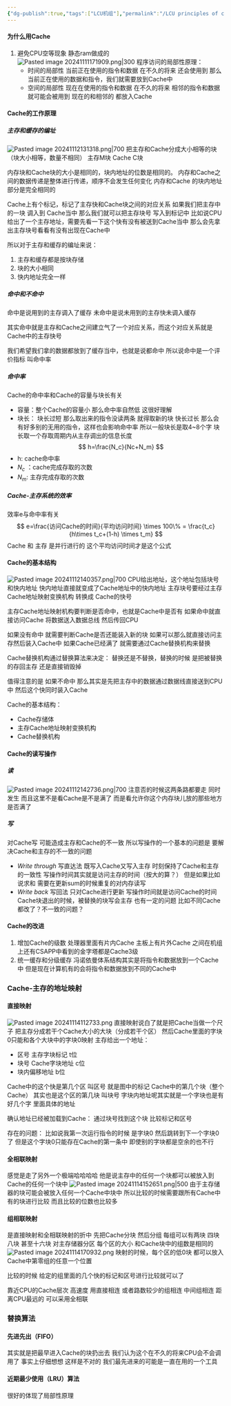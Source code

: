 ```yaml
---
{"dg-publish":true,"tags":["LCU机组"],"permalink":"/LCU principles of computer composition/高速缓冲存储器/","dgPassFrontmatter":true,"noteIcon":"","created":"2024-11-11T17:08:42.654+08:00","updated":"2025-04-19T09:57:51.183+08:00"}
---
```



#### 为什么用Cache
1. 避免CPU空等现象
	静态ram做成的
	![Pasted image 20241111171909.png|300](/img/user/accessory/Pasted%20image%2020241111171909.png)
	程序访问的局部性原理：
	- 时间的局部性
		当前正在使用的指令和数据 在不久的将来 还会使用到
		那么当前正在使用的数据和指令，我们就需要放到Cache中
	- 空间的局部性
		现在在使用的指令和数据  在不久的将来 相邻的指令和数据就可能会被用到
		现在的和相邻的 都放入Cache
#### Cache的工作原理
##### 主存和缓存的编址
![Pasted image 20241112131318.png|700](/img/user/accessory/Pasted%20image%2020241112131318.png)
把主存和Cache分成大小相等的块  （块大小相等，数量不相同）
主存M块 Cache C块

内存块和Cache块的大小是相同的，块内地址的位数是相同的。
内存和Cache之间的数据传递是整体进行传递，顺序不会发生任何变化
内存和Cache 的块内地址部分是完全相同的

Cache上有个标记，标记了主存快和Cache块之间的对应关系
如果我们把主存中的一块 调入到 Cache当中
那么我们就可以把主存块号 写入到标记中
比如说CPU给出了一个主存地址，需要先看一下这个快有没有被送到Cache当中 那么会先拿出主存块号看看有没有出现在Cache中

所以对于主存和缓存的编址来说：
1. 主存和缓存都是按块存储
2. 块的大小相同
3. 快内地址完全一样

##### 命中和不命中
命中是说用到的主存调入了缓存
未命中是说未用到的主存快未调入缓存

其实命中就是主存和Cache之间建立气了一个对应关系，而这个对应关系就是Cache中的主存快号

我们希望我们拿的数据都放到了缓存当中，也就是说都命中
所以说命中是一个评价指标
叫命中率

##### 命中率
Cache的命中率和Cache的容量与块长有关
- 容量：整个Cache的容量小 那么命中率自然低 这很好理解
- 块长：
	块长过短 那么取出来的指令没读两条 就得取新的块
	快长过长 那么会有好多别的无用的指令，这样也会影响命中率
所以一般块长是取4~8个字
块长取一个存取周期内从主存调出的信息长度
$$
h=\frac{N_c}{Nc+N_m}
$$
- h: cache命中率
- $N_c$ ：cache完成存取的次数
- $N_m$: 主存完成存取的次数
##### Cache-主存系统的效率
效率e与命中率有关
$$
e=\frac{访问Cache的时间}{平均访问时间} \times 100\% = \frac{t_c}{h\times t_c+(1-h) \times t_m}
$$
Cache 和 主存 是并行进行的  这个平均访问时间才是这个公式
#### Cache的基本结构
![Pasted image 20241112140357.png|700](/img/user/accessory/Pasted%20image%2020241112140357.png)
CPU给出地址，这个地址包括块号和快内地址
快内地址直接就变成了Cache地址中的快内地址
主存块号要经过主存Cache地址映射变换机构 转换成 Cache的快号

主存Cache地址映射机构要判断是否命中，也就是Cache中是否有
如果命中就直接访问Cache 将数据送入数据总线 然后传回CPU

如果没有命中 就需要判断Cache是否还能装入新的块
如果可以那么就直接访问主存然后装入Cache中
如果Cache已经满了 就需要通过Cache替换机构来替换

Cache替换机构通过替换算法来决定：
替换还是不替换，替换的时候 是把被替换的存回主存 还是直接销毁掉

值得注意的是  如果不命中 那么其实是先把主存中的数据通过数据线直接送到CPU中 然后这个快同时装入Cache

Cache的基本结构：
- Cache存储体
- 主存Cache地址映射变换机构
- Cache替换机构
#### Cache的读写操作
##### 读
![Pasted image 20241112142736.png|700](/img/user/accessory/Pasted%20image%2020241112142736.png)
注意否的时候这两条路都要走 同时发生
而且这里不是看Cache是不是满了 而是看允许你这个内存块儿放的那些地方是否满了

##### 写
对Cache写 可能造成主存和Cache的不一致
所以写操作的一个基本的问题是 要解决Cache和主存的不一致的问题
- *Write through* 写直达法
	既写入Cache又写入主存
	时刻保持了Cache和主存的一致性
	写操作时间其实就是访问主存的时间（按大的算？）
	但是如果比如说求和  需要在更新sum的时候重复的对内存读写
- *Write back* 写回法
	只对Cache进行更新
	写操作时间就是访问Cache的时间
	Cache块退出的时候，被替换的块写会主存
	也有一定的问题  比如不同Cache都改了？不一致的问题？
#### Cache的改进
1. 增加Cache的级数
	处理器里面有片内Cache
	主板上有片外Cache
	之间在机组上还有CSAPP中看到的金字塔都是Cache3级
2. 统一缓存和分级缓存
	冯诺依曼体系结构其实是将指令和数据放到一个Cache中
	但是现在计算机有的会将指令和数据放到不同的Cache中

### Cache-主存的地址映射
#### 直接映射
![Pasted image 20241114112733.png](/img/user/accessory/Pasted%20image%2020241114112733.png)
直接映射说白了就是把Cache当做一个尺子 把主存分成若干个Cache大小的大块（分成若干个区）
然后Cache里面的字块0只能和各个大块中的字块0映射
主存给出一个地址：
- 区号 主存字块标记 t位
- 块号  Cache字块地址  c位
- 块内偏移地址 b位

Cache中的这个快是第几个区   叫区号  就是图中的标记
Cache中的第几个块（整个Cache） 其实也是这个区的第几块 叫块号
字块内地址呢其实就是一个字块也是有好几个字  里面具体的地址

确认地址已经被加载到Cache：
	通过块号找到这个块 比较标记和区号

存在的问题：
	比如说我第一次运行指令的时候 是字块0   然后跳转到下一个字块0了
	但是这个字块0只能存在Cache的第一条中 即使别的字块都是空余的也不行

#### 全相联映射
感觉是走了另外一个极端哈哈哈哈
他是说主存中的任何一个块都可以被放入到Cache的任何一个块中
![Pasted image 20241114152651.png|500](/img/user/accessory/Pasted%20image%2020241114152651.png)
 由于主存储器的块可能会被放入任何一个Cache中块中 所以比较的时候需要跟所有Cache中有的块进行比较 而且比较的位数也比较多 

#### 组相联映射
是直接映射和全相联映射的折中
先把Cache分块  然后分组  每组可以有两块 四块 八块 甚至十六块
对主存储器分区 每个区的大小 和Cache块中的组数是相同的
![Pasted image 20241114170932.png](/img/user/accessory/Pasted%20image%2020241114170932.png)
映射的时候，每个区的低0块 都可以放入Cache中第零组的任意一个位置

比较的时候 给定的组里面的几个快的标记和区号进行比较就可以了

靠近CPU的Cache层次  高速度 用直接相连  或者路数较少的组相连
中间组相连
距离CPU最远的 可以采用全相联

### 替换算法
#### 先进先出（FIFO）
其实就是把最早进入Cache的块扔出去  我们认为这个在不久的将来CPU会不会调用了
事实上仔细想想 这样是不对的
我们最先进来的可能是一直在用的一个工具
#### 近期最少使用（LRU）算法
很好的体现了局部性原理
